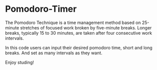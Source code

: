 # Pomodoro-Timer

The Pomodoro Technique is a time management method based on 25-minute stretches of focused work broken by five-minute breaks. Longer breaks, typically 15 to 30 minutes, are taken after four consecutive work intervals.

In this code users can input their desired pomodoro time, short and long breaks. And set as many intervals as they want.

Enjoy studing!

